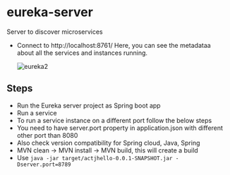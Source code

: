 # eureka-server
Server to discover microservices

- Connect to http://localhost:8761/
  Here, you can see the metadataa about all the services and instances running.
  
  ![eureka2](https://github.com/jadhavpooja2121/eureka-server/assets/31277282/4fd32083-d163-4577-9422-a14b49e457d6)

## Steps
- Run the Eureka server project as Spring boot app
- Run a service
- To run a service instance on a different port follow the below steps
 - You need to have server.port property in application.json with different other port than 8080
 - Also check version compatibility for Spring cloud, Java, Spring 
 - MVN clean -> MVN install -> MVN build, this will create a build 
 - Use `java -jar target/actjhello-0.0.1-SNAPSHOT.jar -Dserver.port=8789`
 
